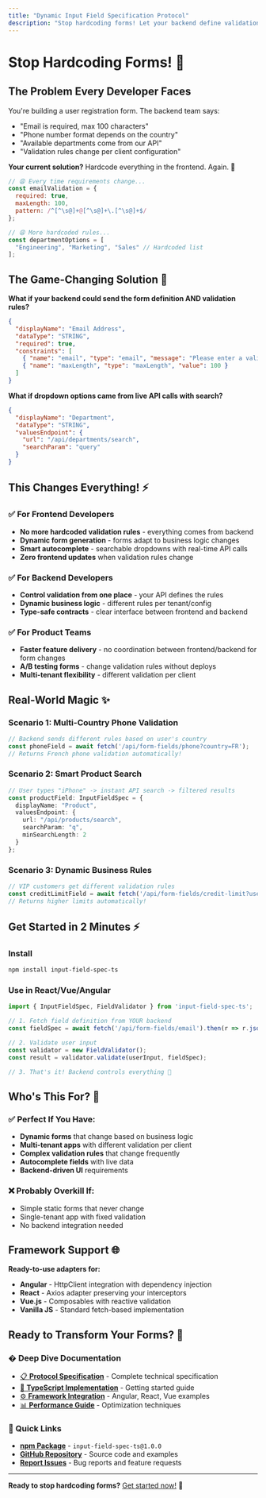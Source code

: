 ```yaml
---
title: "Dynamic Input Field Specification Protocol"
description: "Stop hardcoding forms! Let your backend define validation rules and form fields dynamically."
---
```


# Stop Hardcoding Forms! 🚀

## The Problem Every Developer Faces

You're building a user registration form. The backend team says:
- "Email is required, max 100 characters"
- "Phone number format depends on the country"
- "Available departments come from our API"
- "Validation rules change per client configuration"

**Your current solution?** Hardcode everything in the frontend. Again. 😤

```javascript
// 😩 Every time requirements change...
const emailValidation = {
  required: true,
  maxLength: 100,
  pattern: /^[^\s@]+@[^\s@]+\.[^\s@]+$/
};

// 😩 More hardcoded rules...
const departmentOptions = [
  "Engineering", "Marketing", "Sales" // Hardcoded list
];
```

## The Game-Changing Solution 🎯

**What if your backend could send the form definition AND validation rules?**

```json
{
  "displayName": "Email Address",
  "dataType": "STRING",
  "required": true,
  "constraints": [
    { "name": "email", "type": "email", "message": "Please enter a valid email" },
    { "name": "maxLength", "type": "maxLength", "value": 100 }
  ]
}
```

**What if dropdown options came from live API calls with search?**

```json
{
  "displayName": "Department",
  "dataType": "STRING",
  "valuesEndpoint": {
    "url": "/api/departments/search",
    "searchParam": "query"
  }
}
```

## This Changes Everything! ⚡

### ✅ For Frontend Developers
- **No more hardcoded validation rules** - everything comes from backend
- **Dynamic form generation** - forms adapt to business logic changes
- **Smart autocomplete** - searchable dropdowns with real-time API calls
- **Zero frontend updates** when validation rules change

### ✅ For Backend Developers  
- **Control validation from one place** - your API defines the rules
- **Dynamic business logic** - different rules per tenant/config
- **Type-safe contracts** - clear interface between frontend and backend

### ✅ For Product Teams
- **Faster feature delivery** - no coordination between frontend/backend for form changes
- **A/B testing forms** - change validation rules without deploys
- **Multi-tenant flexibility** - different validation per client

## Real-World Magic ✨

### Scenario 1: Multi-Country Phone Validation
```typescript
// Backend sends different rules based on user's country
const phoneField = await fetch('/api/form-fields/phone?country=FR');
// Returns French phone validation automatically!
```

### Scenario 2: Smart Product Search
```typescript
// User types "iPhone" -> instant API search -> filtered results
const productField: InputFieldSpec = {
  displayName: "Product",
  valuesEndpoint: {
    url: "/api/products/search",
    searchParam: "q",
    minSearchLength: 2
  }
};
```

### Scenario 3: Dynamic Business Rules
```typescript
// VIP customers get different validation rules
const creditLimitField = await fetch('/api/form-fields/credit-limit?userTier=VIP');
// Returns higher limits automatically!
```

## Get Started in 2 Minutes ⚡

### Install
```bash
npm install input-field-spec-ts
```

### Use in React/Vue/Angular
```typescript
import { InputFieldSpec, FieldValidator } from 'input-field-spec-ts';

// 1. Fetch field definition from YOUR backend
const fieldSpec = await fetch('/api/form-fields/email').then(r => r.json());

// 2. Validate user input
const validator = new FieldValidator();
const result = validator.validate(userInput, fieldSpec);

// 3. That's it! Backend controls everything 🎉
```

## Who's This For? 🎯

### ✅ Perfect If You Have:
- **Dynamic forms** that change based on business logic
- **Multi-tenant apps** with different validation per client  
- **Complex validation rules** that change frequently
- **Autocomplete fields** with live data
- **Backend-driven UI** requirements

### ❌ Probably Overkill If:
- Simple static forms that never change
- Single-tenant app with fixed validation
- No backend integration needed

## Framework Support 🌐

**Ready-to-use adapters for:**
- **Angular** - HttpClient integration with dependency injection
- **React** - Axios adapter preserving your interceptors
- **Vue.js** - Composables with reactive validation
- **Vanilla JS** - Standard fetch-based implementation

## Ready to Transform Your Forms? 🚀

### � Deep Dive Documentation
- [📋 **Protocol Specification**](https://github.com/cyfko/input-spec/blob/main/PROTOCOL_SPECIFICATION.md) - Complete technical specification
- [🚀 **TypeScript Implementation**](https://github.com/cyfko/input-spec/blob/main/impl/typescript/README.md) - Getting started guide
- [⚙️ **Framework Integration**](https://github.com/cyfko/input-spec/blob/main/impl/typescript/docs/FRAMEWORK_INTEGRATION.md) - Angular, React, Vue examples
- [📊 **Performance Guide**](https://github.com/cyfko/input-spec/blob/main/impl/typescript/docs/PERFORMANCE.md) - Optimization techniques

### 🔗 Quick Links
- [**npm Package**](https://www.npmjs.com/package/input-field-spec-ts) - `input-field-spec-ts@1.0.0`
- [**GitHub Repository**](https://github.com/cyfko/input-spec) - Source code and examples
- [**Report Issues**](https://github.com/cyfko/input-spec/issues) - Bug reports and feature requests

---

**Ready to stop hardcoding forms?** [Get started now!](https://github.com/cyfko/input-spec/blob/main/impl/typescript/README.md) 🎯